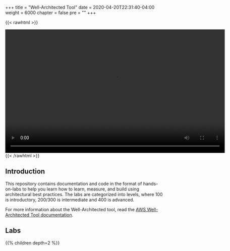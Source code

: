 +++
title = "Well-Architected Tool"
date = 2020-04-20T22:31:40-04:00
weight = 6000
chapter = false
pre = ""
+++

{{< rawhtml >}}
<center>
<video width="696" height="392" controls>
  <source src="https://d3h9zoi3eqyz7s.cloudfront.net/well-architectedtool/videos/WAToolLabsIntro.mp4" type="video/mp4">
  Your browser doesn't support video, or if you're on GitHub head to https://wellarchitectedlabs.com to watch the video.
</video>
</center>
{{< /rawhtml >}}

## Introduction

This repository contains documentation and code in the format of hands-on-labs to help you learn how to learn, measure, and build using architectural best practices. The labs are categorized into levels, where 100 is introductory, 200/300 is intermediate and 400 is advanced.

For more information about the Well-Architected tool, read the
[AWS Well-Architected Tool documentation](https://docs.aws.amazon.com/wellarchitected/latest/userguide/intro.html).

## Labs
{{% children depth=2 %}}
